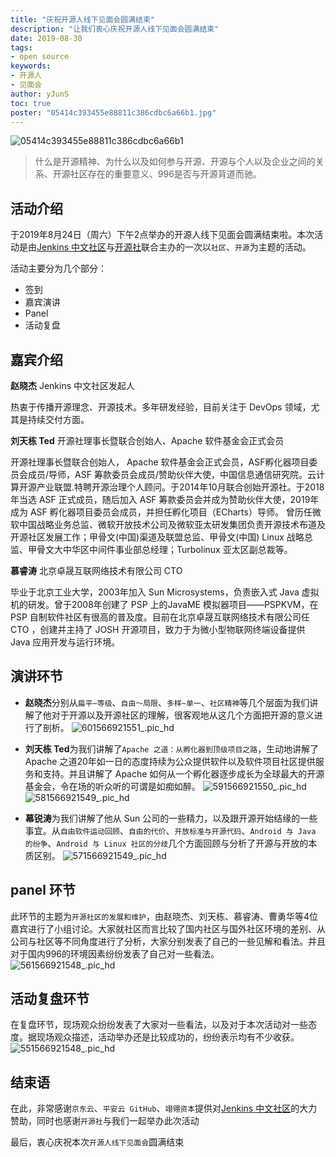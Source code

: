 ```yaml
---
title: "庆祝开源人线下见面会圆满结束"
description: "让我们衷心庆祝开源人线下见面会圆满结束"
date: 2019-08-30
tags:
- open source
keywords:
- 开源人
- 见面会
author: yJunS
toc: true
poster: "05414c393455e88811c386cdbc6a66b1.jpg"
---
```


![05414c393455e88811c386cdbc6a66b1](05414c393455e88811c386cdbc6a66b1.jpg)

> 什么是开源精神、为什么以及如何参与开源、开源与个人以及企业之间的关系、开源社区存在的重要意义、996是否与开源背道而驰。

## 活动介绍
于2019年8月24日（周六）下午2点举办的开源人线下见面会圆满结束啦。本次活动是由[Jenkins 中文社区](https://jenkins-zh.cn)与[开源社](https://kaiyuanshe.cn)联合主办的一次以`社区`、`开源`为主题的活动。

活动主要分为几个部分：
* 签到
* 嘉宾演讲
* Panel
* 活动复盘

## 嘉宾介绍
**赵晓杰** Jenkins 中文社区发起人

热衷于传播开源理念、开源技术。多年研发经验，目前关注于 DevOps 领域，尤其是持续交付方面。

**刘天栋 Ted** 开源社理事长暨联合创始人、Apache 软件基金会正式会员

开源社理事长暨联合创始人， Apache 软件基金会正式会员，ASF孵化器项目委员会成员/导师，ASF 筹款委员会成员/赞助伙伴大使，中国信息通信研究院。云计算开源产业联盟.特聘开源治理个人顾问。于2014年10月联合创始开源社。于2018年当选 ASF 正式成员，随后加入 ASF 筹款委员会并成为赞助伙伴大使，2019年成为 ASF 孵化器项目委员会成员，并担任孵化项目（ECharts）导师。 曾历任微软中国战略业务总监、微软开放技术公司及微软亚太研发集团负责开源技术布道及开源社区发展工作；甲骨文(中国)渠道及联盟总监、甲骨文(中国) Linux 战略总监、甲骨文大中华区中间件事业部总经理；Turbolinux 亚太区副总裁等。

**慕睿涛** 北京卓晟互联网络技术有限公司 CTO

毕业于北京工业大学，2003年加入 Sun Microsystems，负责嵌入式 Java 虚拟机的研发。曾于2008年创建了 PSP 上的JavaME 模拟器项目——PSPKVM，在 PSP 自制软件社区有很高的普及度。目前在北京卓晟互联网络技术有限公司任 CTO ，创建并主持了 JOSH 开源项目，致力于为微小型物联网终端设备提供 Java 应用开发与运行环境。

## 演讲环节
* **赵晓杰**分别从`扁平~等级`、`自由～局限`、`多样~单一`、`社区精神`等几个层面为我们讲解了他对于开源以及开源社区的理解，很客观地从这几个方面把开源的意义进行了剖析。
![601566921551_.pic_hd](601566921551_.pic_hd.jpg)
* **刘天栋 Ted**为我们讲解了`Apache 之道：从孵化器到顶级项目之路`，生动地讲解了 Apache 之道20年如一日的态度持续为公众提供软件以及软件项目社区提供服务和支持。并且讲解了 Apache 如何从一个孵化器逐步成长为全球最大的开源基金会，令在场的听众听的可谓是如痴如醉。
![591566921550_.pic_hd](591566921550_.pic_hd.jpg)
![581566921549_.pic_hd](581566921549_.pic_hd.jpg)

* **幕锐涛**为我们讲解了他从 Sun 公司的一些精力，以及跟开源开始结缘的一些事宜。从`自由软件运动回顾`、`自由的代价`、`开放标准与开源代码`、`Android 与 Java 的纷争`、`Android 与 Linux 社区的分歧`几个方面回顾与分析了开源与开放的本质区别。
![571566921549_.pic_hd](571566921549_.pic_hd.jpg)

## panel 环节
此环节的主题为`开源社区的发展和维护`，由赵晓杰、刘天栋、慕睿涛、曹勇华等4位嘉宾进行了小组讨论。大家就社区而言比较了国内社区与国外社区环境的差别、从公司与社区等不同角度进行了分析，大家分别发表了自己的一些见解和看法。并且对于国内996的环境因素纷纷发表了自己对一些看法。
![561566921548_.pic_hd](561566921548_.pic_hd.jpg)

## 活动复盘环节
在复盘环节，现场观众纷纷发表了大家对一些看法，以及对于本次活动对一些态度。据现场观众描述，活动举办还是比较成功的，纷纷表示均有不少收获。
![551566921548_.pic_hd](551566921548_.pic_hd.jpg)

## 结束语
在此，非常感谢`京东云`、`平安云 GitHub`、`翊翎资本`提供对[Jenkins 中文社区](https://jenkins-zh.cn)的大力赞助，同时也感谢`开源社`与我们一起举办此次活动

最后，衷心庆祝本次`开源人线下见面会`圆满结束
